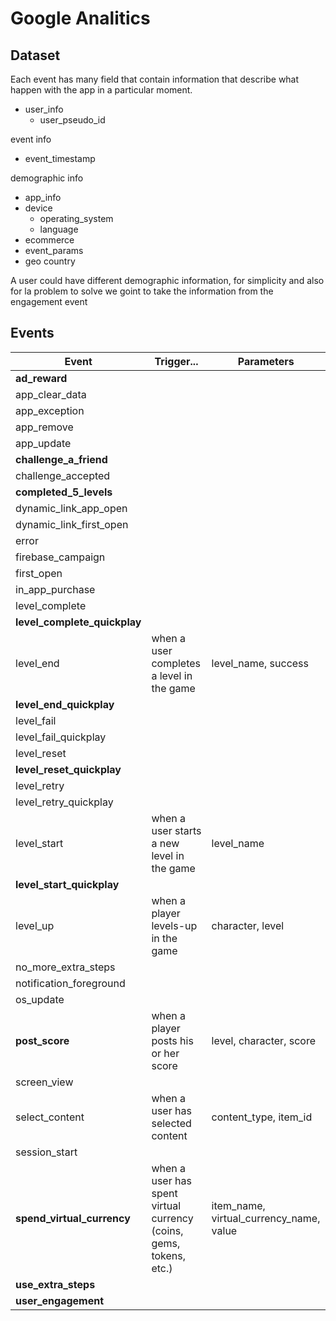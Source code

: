 # Google Analitics
## Dataset
Each event has many field that contain information that describe what happen with the app in a particular moment.
- user_info
  - user_pseudo_id

event info 
- event_timestamp

demographic info
- app_info
- device
  - operating_system
  - language
- ecommerce
- event_params
- geo
	country

A user could have different demographic information, for simplicity and also for la problem to solve we goint to take the information from the engagement event

## Events

| Event                        | Trigger...                                                         | Parameters                              |
|------------------------------|--------------------------------------------------------------------|-----------------------------------------|
| **ad_reward**                |                                                                    |                                         |
| app_clear_data               |                                                                    |                                         |
| app_exception                |                                                                    |                                         |
| app_remove                   |                                                                    |                                         |
| app_update                   |                                                                    |                                         |
| **challenge_a_friend**       |                                                                    |                                         |
| challenge_accepted           |                                                                    |                                         |
| **completed_5_levels**       |                                                                    |                                         |
| dynamic_link_app_open        |                                                                    |                                         |
| dynamic_link_first_open      |                                                                    |                                         |
| error                        |                                                                    |                                         |
| firebase_campaign            |                                                                    |                                         |
| first_open                   |                                                                    |                                         |
| in_app_purchase              |                                                                    |                                         |
| level_complete               |                                                                    |                                         |
| **level_complete_quickplay** |                                                                    |                                         |
| level_end                    | when a user completes a level in the game                          | level_name, success                     |
| **level_end_quickplay**      |                                                                    |                                         |
| level_fail                   |                                                                    |                                         |
| level_fail_quickplay         |                                                                    |                                         |
| level_reset                  |                                                                    |                                         |
| **level_reset_quickplay**    |                                                                    |                                         |
| level_retry                  |                                                                    |                                         |
| level_retry_quickplay        |                                                                    |                                         |
| level_start                  | when a user starts a new level in the game                         | level_name                              |
| **level_start_quickplay**    |                                                                    |                                         |
| level_up                     | when a player levels-up in the game                                | character, level                        |
| no_more_extra_steps          |                                                                    |                                         |
| notification_foreground      |                                                                    |                                         |
| os_update                    |                                                                    |                                         |
| **post_score**               | when a player posts his or her score                               | level, character, score                 |
| screen_view                  |                                                                    |                                         |
| select_content               | when a user has selected content                                   | content_type, item_id                   |
| session_start                |                                                                    |                                         |
| **spend_virtual_currency**   | when a user has spent virtual currency (coins, gems, tokens, etc.) | item_name, virtual_currency_name, value |
| **use_extra_steps**          |                                                                    |                                         |
| **user_engagement**          |                                                                    |                                         |

